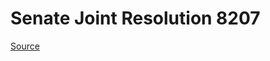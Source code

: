 # Senate Joint Resolution 8207

[Source](http://lawfilesext.leg.wa.gov/biennium/2021-22/Pdf/Bills/Senate%20Joint%20Resolutions/8207.pdf)